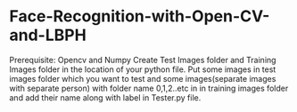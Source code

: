 # Face-Recognition-with-Open-CV-and-LBPH
Prerequisite:
Opencv and Numpy
Create Test Images folder and Training Images folder in the location of your python file.
Put some images in test images folder which you want to test and some images(separate images with separate person) with folder name 0,1,2..etc in in training images folder and add their name along with label in Tester.py file.
